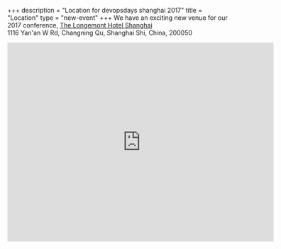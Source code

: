 +++
description = "Location for devopsdays shanghai 2017"
title = "Location"
type = "new-event"
+++
We have an exciting new venue for our 2017 conference, [The Longemont Hotel Shanghai](http://www.thelongemonthotels.com/default-en.html)<br/>
1116 Yan'an W Rd, Changning Qu, Shanghai Shi, China, 200050<br/>
<iframe src="https://www.google.com/maps/embed?pb=!1m14!1m8!1m3!1d13649.406119300029!2d121.4304407!3d31.2109889!3m2!1i1024!2i768!4f13.1!3m3!1m2!1s0x0%3A0x90cfe45183321170!2sThe+Longemont+Shanghai!5e0!3m2!1sen!2shk!4v1493980414654" width="600" height="450" frameborder="0" style="border:0" allowfullscreen></iframe></br>
<!-- Uncomment this only if you have set the coordinates for your location in the config yaml. Get Latitude and Longitude of a Point: http://itouchmap.com/latlong.html -->
<!-- {{< event_map >}} -->